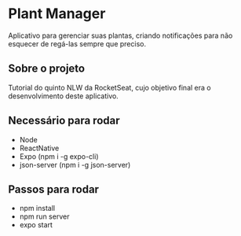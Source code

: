 # Plant Manager

Aplicativo para gerenciar suas plantas, criando notificações para não esquecer de regá-las sempre que preciso.

## Sobre o projeto

Tutorial do quinto NLW da RocketSeat, cujo objetivo final era o desenvolvimento deste aplicativo.

## Necessário para rodar

* Node
* ReactNative
* Expo (npm i -g expo-cli)
* json-server (npm i -g json-server)

## Passos para rodar

* npm install
* npm run server
* expo start